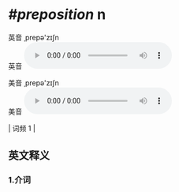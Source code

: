 # ***\#preposition*** n
英音 ˌprepə'zɪʃn  
英音
<audio src="./media/preposition1.aac" controls="controls"></audio>

美音 ˌprepə'zɪʃn  
美音
<audio src="./media/preposition2.aac" controls="controls"></audio>



| 词频 1 |  

英文释义
---
### 1.**介词**  


